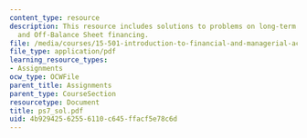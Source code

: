 ```yaml
---
content_type: resource
description: This resource includes solutions to problems on long-term debt, leases
  and Off-Balance Sheet financing.
file: /media/courses/15-501-introduction-to-financial-and-managerial-accounting-spring-2004/4b92942562556110c645ffacf5e78c6d_ps7_sol.pdf
file_type: application/pdf
learning_resource_types:
- Assignments
ocw_type: OCWFile
parent_title: Assignments
parent_type: CourseSection
resourcetype: Document
title: ps7_sol.pdf
uid: 4b929425-6255-6110-c645-ffacf5e78c6d
---
```

